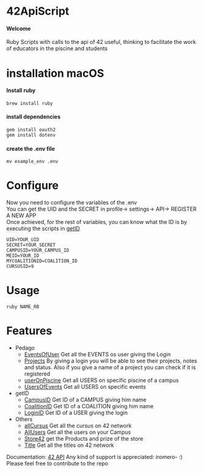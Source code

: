 # 42ApiScript
#### Welcome
Ruby Scripts with calls to the api of 42 useful, thinking to facilitate the work of educators in the piscine and students
# installation macOS
#### Install ruby
```shell
brew install ruby
```
#### install dependencies
```shell
gem install oauth2  
gem install dotenv
```
#### create the .env file
```shell
mv example_env .env
```
# Configure
Now you need to configure the variables of the .env <br>
You can get the UID and the SECRET in profile-> settings-> API-> REGISTER A NEW APP<br>
Once achieved, for the rest of variables, you can know what the ID is by executing the scripts in [getID](/getID)<br>
```env
UID=YOUR_UID
SECRET=YOUR_SECRET
CAMPUSID=YOUR_CAMPUS_ID
MEID=YOUR_ID
MYCOALITIONID=COALITION_ID
CURSUSID=9
```
# Usage
```shell
ruby NAME_RB
```
# Features
* Pedago
    * [EventsOfUser](/pedago/EventsOfUser.rb) Get all the EVENTS os user giving the Login
    * [Projects](/pedago/Projects.rb) By giving a login you will be able to see their projects, notes and status. Also if you give a name of a project you can check if it is registered
    * [userOnPiscine](/pedago/userOnPiscine.rb) Get all USERS on specific piscine of a campus
    * [UsersOfEvents](/pedago/UsersOfEvents.rb) Get all USERS on specific events
* getID
    * [CampusID](/getID/CampusID.rb) Get ID of a CAMPUS giving him name
    * [CoalitionID](/getID/CoalitionID.rb) Get ID of a COALITION giving him name
    * [LoginID](/getID/LoginID.rb) Get ID of a USER giving the login
* Others
    * [allCursus](allCursus.rb) Get all the cursus on 42 network
    * [AllUsers](AllUsers.rb) Get all the users on your Campus
    * [Store42](/Store42.rb) get the Products and prize of the store
    * [Title](/Title.rb)  Get all the titles on 42 network

Documentation: [42 API](https://api.intra.42.fr/apidoc)
Any kind of support is appreciated: iromero- :) <br>
Please feel free to contribute to the repo
